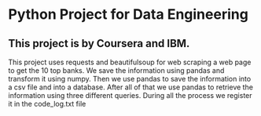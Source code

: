 # Python Project for Data Engineering
## This project is by Coursera and IBM. 

This project uses requests and beautifulsoup for web scraping a web page to get the 10 top banks.
We save the information using pandas and transform it using numpy.
Then we use pandas to save the information into a csv file and into a database.
After all of that we use pandas to retrieve the information using three different queries.
During all the process we register it in the code_log.txt file
